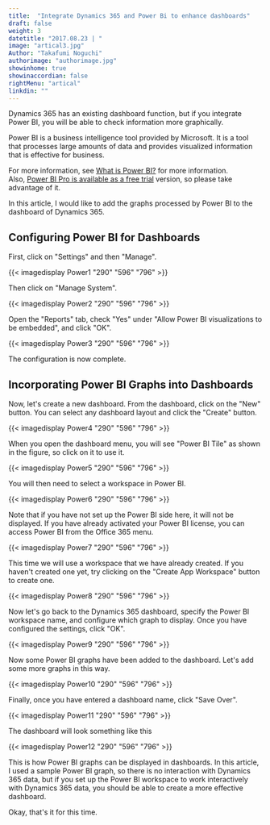 ```yaml
---
title:  "Integrate Dynamics 365 and Power Bi to enhance dashboards"
draft: false
weight: 3
datetitle: "2017.08.23 | "
image: "artical3.jpg"
Author: "Takafumi Noguchi"
authorimage: "authorimage.jpg"
showinhome: true
showinaccordian: false
rightMenu: "artical"
linkdin: ""
---
```

<!-- Intro  -->
Dynamics 365 has an existing dashboard function, but if you integrate Power BI, you will be able to check information more graphically.

Power BI is a business intelligence tool provided by Microsoft. It is a tool that processes large amounts of data and provides visualized information that is effective for business.

For more information, see [What is Power BI?](https://powerbi.microsoft.com/ja-jp/)  for more information.     
Also, [Power BI Pro is available as a free trial](https://powerbi.microsoft.com/ja-jp/pricing/) version, so please take advantage of it.

In this article, I would like to add the graphs processed by Power BI to the dashboard of Dynamics 365.


## Configuring Power BI for Dashboards
First, click on "Settings" and then "Manage".
<!-- Image= Power1.png -->
{{< imagedisplay Power1 "290" "596" "796" >}}

Then click on "Manage System".
<!-- Image= Power2.png -->
{{< imagedisplay Power2 "290" "596" "796" >}}


Open the "Reports" tab, check "Yes" under "Allow Power BI visualizations to be embedded", and click "OK".
<!-- Image= Power3.png -->
{{< imagedisplay Power3 "290" "596" "796" >}}


The configuration is now complete.

## Incorporating Power BI Graphs into Dashboards
Now, let's create a new dashboard. From the dashboard, click on the "New" button. You can select any dashboard layout and click the "Create" button.
<!-- Image= Power4.png -->
{{< imagedisplay Power4 "290" "596" "796" >}}


When you open the dashboard menu, you will see "Power BI Tile" as shown in the figure, so click on it to use it.
<!-- Image= Power5.png -->
{{< imagedisplay Power5 "290" "596" "796" >}}


You will then need to select a workspace in Power BI.
<!-- Image= Power6.png -->
{{< imagedisplay Power6 "290" "596" "796" >}}


Note that if you have not set up the Power BI side here, it will not be displayed. If you have already activated your Power BI license, you can access Power BI from the Office 365 menu.
<!-- Image= Power7.png -->
{{< imagedisplay Power7 "290" "596" "796" >}}


This time we will use a workspace that we have already created. If you haven't created one yet, try clicking on the "Create App Workspace" button to create one.
<!-- Image= Power8.png -->
{{< imagedisplay Power8 "290" "596" "796" >}}


Now let's go back to the Dynamics 365 dashboard, specify the Power BI workspace name, and configure which graph to display. Once you have configured the settings, click "OK".
<!-- Image= Power9.png -->
{{< imagedisplay Power9 "290" "596" "796" >}}


Now some Power BI graphs have been added to the dashboard. Let's add some more graphs in this way.
<!-- Image= Power10.png -->
{{< imagedisplay Power10 "290" "596" "796" >}}


Finally, once you have entered a dashboard name, click "Save Over".
<!-- Image= Power11.png -->
{{< imagedisplay Power11 "290" "596" "796" >}}



The dashboard will look something like this
<!-- Image= Power12.png -->
{{< imagedisplay Power12 "290" "596" "796" >}}


This is how Power BI graphs can be displayed in dashboards.
In this article, I used a sample Power BI graph, so there is no interaction with Dynamics 365 data, but if you set up the Power BI workspace to work interactively with Dynamics 365 data, you should be able to create a more effective dashboard.

Okay, that's it for this time.